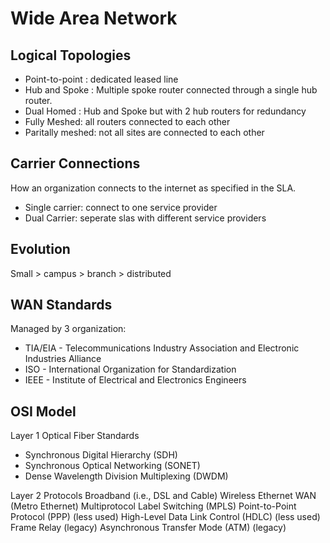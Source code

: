 # Wide Area Network
## Logical Topologies
- Point-to-point : dedicated leased line
- Hub and Spoke : Multiple spoke router connected through a single hub router.
- Dual Homed : Hub and Spoke but with 2 hub routers for redundancy
- Fully Meshed: all routers connected to each other
- Paritally meshed: not all sites are connected to each other

## Carrier Connections
How an organization connects to the internet as specified in the SLA.
- Single carrier: connect to one service provider
- Dual Carrier: seperate slas with different service providers

## Evolution
Small > campus > branch > distributed

## WAN Standards
Managed by 3 organization:
- TIA/EIA - Telecommunications Industry Association and Electronic Industries Alliance
- ISO - International Organization for Standardization
- IEEE - Institute of Electrical and Electronics Engineers

## OSI Model
Layer 1 Optical Fiber Standards
- Synchronous Digital Hierarchy (SDH)
- Synchronous Optical Networking (SONET)
- Dense Wavelength Division Multiplexing (DWDM)

Layer 2 Protocols
Broadband (i.e., DSL and Cable)
Wireless
Ethernet WAN (Metro Ethernet)
Multiprotocol Label Switching (MPLS)
Point-to-Point Protocol (PPP) (less used)
High-Level Data Link Control (HDLC) (less used)
Frame Relay (legacy)
Asynchronous Transfer Mode (ATM) (legacy)